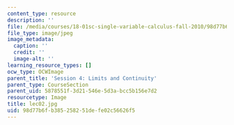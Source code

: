 ```yaml
---
content_type: resource
description: ''
file: /media/courses/18-01sc-single-variable-calculus-fall-2010/98d77b6fb385258251defe02c56626f5_lec02.jpg
file_type: image/jpeg
image_metadata:
  caption: ''
  credit: ''
  image-alt: ''
learning_resource_types: []
ocw_type: OCWImage
parent_title: 'Session 4: Limits and Continuity'
parent_type: CourseSection
parent_uid: 5878551f-3d21-546e-5d3a-bcc5b156e7d2
resourcetype: Image
title: lec02.jpg
uid: 98d77b6f-b385-2582-51de-fe02c56626f5
---
```

